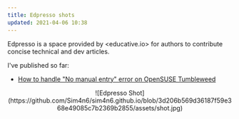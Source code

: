 ```yaml
---
title: Edpresso shots
updated: 2021-04-06 10:38
---      
```


Edpresso is a space provided by <educative.io> for authors to contribute concise technical and dev articles.

I've published so far:
 - [How to handle "No manual entry" error on OpenSUSE Tumbleweed](https://www.educative.io/edpresso/how-to-handle-no-manual-entry-error-on-opensuse-tumbleweed)


<div align="center">![Edpresso Shot](https://github.com/Sim4n6/sim4n6.github.io/blob/3d206b569d36187f59e368e49085c7b2369b2855/assets/shot.jpg)</div>
